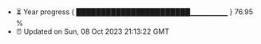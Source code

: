 - ⏳ Year progress { ███████████████████████▁▁▁▁▁▁▁ } 76.95 %
- ⏰ Updated on Sun, 08 Oct 2023 21:13:22 GMT

